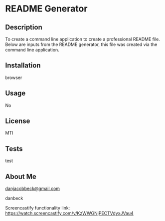 # README Generator
 
  ## Description
  To create a command line application to create a professional README file. Below are inputs from the README generator, this file was created via the command line application. 
   
  ## Installation
  browser
  
  ## Usage 
  No
  
  ## License
  MTI
  
  ## Tests
  test
  
  ## About Me 
  danjacobbeck@gmail.com
  
  danbeck
  
  
Screencastify functionality link: https://watch.screencastify.com/v/KzWWGNjPECTVdyxJVau4
